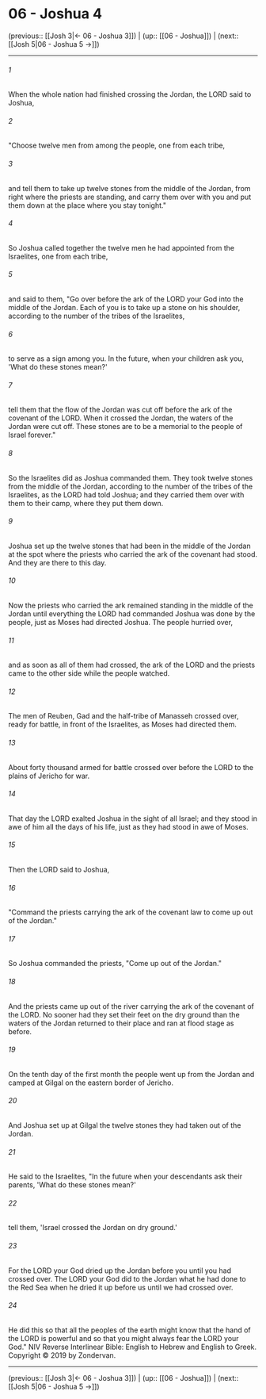 # 06 - Joshua 4

(previous:: [[Josh 3|← 06 - Joshua 3]]) | (up:: [[06 - Joshua]]) | (next:: [[Josh 5|06 - Joshua 5 →]])

***


###### 1 
When the whole nation had finished crossing the Jordan, the LORD said to Joshua, 

###### 2 
"Choose twelve men from among the people, one from each tribe, 

###### 3 
and tell them to take up twelve stones from the middle of the Jordan, from right where the priests are standing, and carry them over with you and put them down at the place where you stay tonight." 

###### 4 
So Joshua called together the twelve men he had appointed from the Israelites, one from each tribe, 

###### 5 
and said to them, "Go over before the ark of the LORD your God into the middle of the Jordan. Each of you is to take up a stone on his shoulder, according to the number of the tribes of the Israelites, 

###### 6 
to serve as a sign among you. In the future, when your children ask you, 'What do these stones mean?' 

###### 7 
tell them that the flow of the Jordan was cut off before the ark of the covenant of the LORD. When it crossed the Jordan, the waters of the Jordan were cut off. These stones are to be a memorial to the people of Israel forever." 

###### 8 
So the Israelites did as Joshua commanded them. They took twelve stones from the middle of the Jordan, according to the number of the tribes of the Israelites, as the LORD had told Joshua; and they carried them over with them to their camp, where they put them down. 

###### 9 
Joshua set up the twelve stones that had been in the middle of the Jordan at the spot where the priests who carried the ark of the covenant had stood. And they are there to this day. 

###### 10 
Now the priests who carried the ark remained standing in the middle of the Jordan until everything the LORD had commanded Joshua was done by the people, just as Moses had directed Joshua. The people hurried over, 

###### 11 
and as soon as all of them had crossed, the ark of the LORD and the priests came to the other side while the people watched. 

###### 12 
The men of Reuben, Gad and the half-tribe of Manasseh crossed over, ready for battle, in front of the Israelites, as Moses had directed them. 

###### 13 
About forty thousand armed for battle crossed over before the LORD to the plains of Jericho for war. 

###### 14 
That day the LORD exalted Joshua in the sight of all Israel; and they stood in awe of him all the days of his life, just as they had stood in awe of Moses. 

###### 15 
Then the LORD said to Joshua, 

###### 16 
"Command the priests carrying the ark of the covenant law to come up out of the Jordan." 

###### 17 
So Joshua commanded the priests, "Come up out of the Jordan." 

###### 18 
And the priests came up out of the river carrying the ark of the covenant of the LORD. No sooner had they set their feet on the dry ground than the waters of the Jordan returned to their place and ran at flood stage as before. 

###### 19 
On the tenth day of the first month the people went up from the Jordan and camped at Gilgal on the eastern border of Jericho. 

###### 20 
And Joshua set up at Gilgal the twelve stones they had taken out of the Jordan. 

###### 21 
He said to the Israelites, "In the future when your descendants ask their parents, 'What do these stones mean?' 

###### 22 
tell them, 'Israel crossed the Jordan on dry ground.' 

###### 23 
For the LORD your God dried up the Jordan before you until you had crossed over. The LORD your God did to the Jordan what he had done to the Red Sea when he dried it up before us until we had crossed over. 

###### 24 
He did this so that all the peoples of the earth might know that the hand of the LORD is powerful and so that you might always fear the LORD your God." NIV Reverse Interlinear Bible: English to Hebrew and English to Greek. Copyright © 2019 by Zondervan.

***

(previous:: [[Josh 3|← 06 - Joshua 3]]) | (up:: [[06 - Joshua]]) | (next:: [[Josh 5|06 - Joshua 5 →]])
